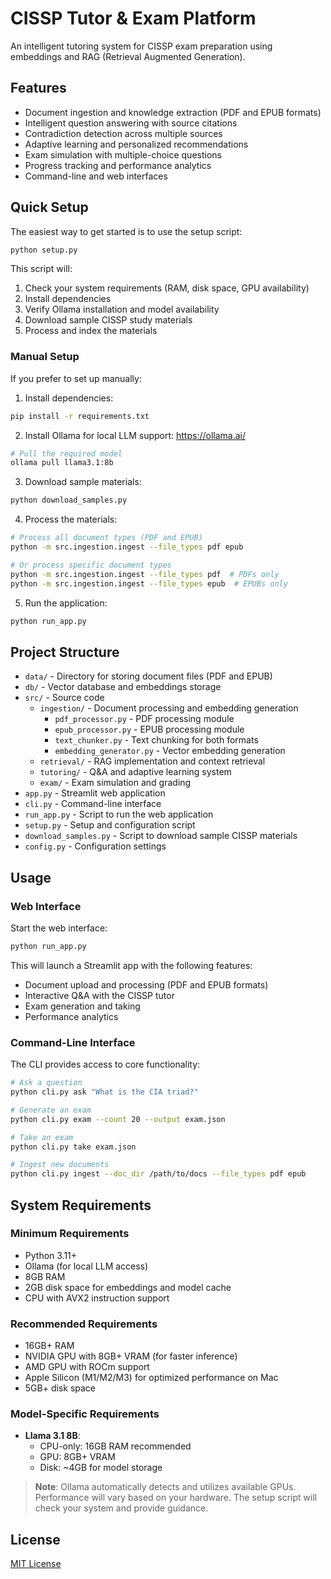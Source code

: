 # CISSP Tutor & Exam Platform

An intelligent tutoring system for CISSP exam preparation using embeddings and RAG (Retrieval Augmented Generation).

## Features

- Document ingestion and knowledge extraction (PDF and EPUB formats)
- Intelligent question answering with source citations
- Contradiction detection across multiple sources
- Adaptive learning and personalized recommendations
- Exam simulation with multiple-choice questions
- Progress tracking and performance analytics
- Command-line and web interfaces

## Quick Setup

The easiest way to get started is to use the setup script:

```bash
python setup.py
```

This script will:
1. Check your system requirements (RAM, disk space, GPU availability)
2. Install dependencies
3. Verify Ollama installation and model availability
4. Download sample CISSP study materials
5. Process and index the materials

### Manual Setup

If you prefer to set up manually:

1. Install dependencies:
```bash
pip install -r requirements.txt
```

2. Install Ollama for local LLM support: https://ollama.ai/
```bash
# Pull the required model
ollama pull llama3.1:8b
```

3. Download sample materials:
```bash
python download_samples.py
```

4. Process the materials:
```bash
# Process all document types (PDF and EPUB)
python -m src.ingestion.ingest --file_types pdf epub

# Or process specific document types
python -m src.ingestion.ingest --file_types pdf  # PDFs only
python -m src.ingestion.ingest --file_types epub  # EPUBs only
```

5. Run the application:
```bash
python run_app.py
```

## Project Structure

- `data/` - Directory for storing document files (PDF and EPUB)
- `db/` - Vector database and embeddings storage
- `src/` - Source code
  - `ingestion/` - Document processing and embedding generation
    - `pdf_processor.py` - PDF processing module
    - `epub_processor.py` - EPUB processing module
    - `text_chunker.py` - Text chunking for both formats
    - `embedding_generator.py` - Vector embedding generation
  - `retrieval/` - RAG implementation and context retrieval
  - `tutoring/` - Q&A and adaptive learning system
  - `exam/` - Exam simulation and grading
- `app.py` - Streamlit web application
- `cli.py` - Command-line interface
- `run_app.py` - Script to run the web application
- `setup.py` - Setup and configuration script
- `download_samples.py` - Script to download sample CISSP materials
- `config.py` - Configuration settings

## Usage

### Web Interface

Start the web interface:

```bash
python run_app.py
```

This will launch a Streamlit app with the following features:
- Document upload and processing (PDF and EPUB formats)
- Interactive Q&A with the CISSP tutor
- Exam generation and taking
- Performance analytics

### Command-Line Interface

The CLI provides access to core functionality:

```bash
# Ask a question
python cli.py ask "What is the CIA triad?"

# Generate an exam
python cli.py exam --count 20 --output exam.json

# Take an exam
python cli.py take exam.json

# Ingest new documents
python cli.py ingest --doc_dir /path/to/docs --file_types pdf epub
```

## System Requirements

### Minimum Requirements
- Python 3.11+
- Ollama (for local LLM access)
- 8GB RAM
- 2GB disk space for embeddings and model cache
- CPU with AVX2 instruction support

### Recommended Requirements
- 16GB+ RAM
- NVIDIA GPU with 8GB+ VRAM (for faster inference)
- AMD GPU with ROCm support
- Apple Silicon (M1/M2/M3) for optimized performance on Mac
- 5GB+ disk space

### Model-Specific Requirements
- **Llama 3.1 8B**: 
  - CPU-only: 16GB RAM recommended
  - GPU: 8GB+ VRAM
  - Disk: ~4GB for model storage

> **Note**: Ollama automatically detects and utilizes available GPUs. Performance will vary based on your hardware. The setup script will check your system and provide guidance.

## License

[MIT License](LICENSE)
